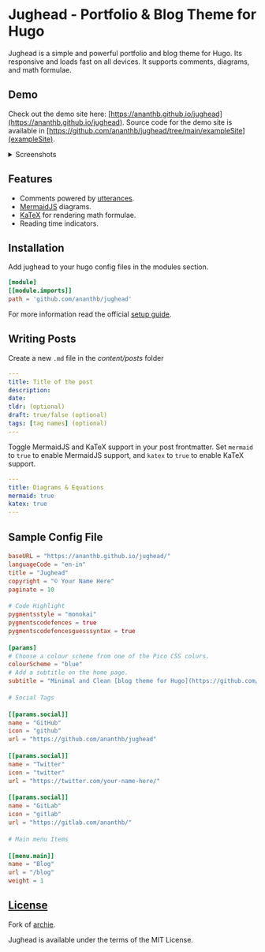 # Jughead - Portfolio & Blog Theme for Hugo

Jughead is a simple and powerful portfolio and blog theme for Hugo.
Its responsive and loads fast on all devices.
It supports comments, diagrams, and math formulae.

## Demo

Check out the demo site here: [https://ananthb.github.io/jughead](https://ananthb.github.io/jughead).
Source code for the demo site is available in [https://github.com/ananthb/jughead/tree/main/exampleSite](exampleSite).

<details>

<summary>Screenshots</summary>

![Full Page](https://raw.githubusercontent.com/ananthb/jughead/main/images/screenshot.png)
![Full Page Dark](https://raw.githubusercontent.com/ananthb/jughead/main/images/screenshot-dark.png)
![Home Page](https://raw.githubusercontent.com/ananthb/jughead/main/images/homepage.png)
![Home Page](https://raw.githubusercontent.com/ananthb/jughead/main/images/homepage-dark.png)
![Mobile](https://raw.githubusercontent.com/ananthb/jughead/main/images/mobile.png)
![Mobile Dark](https://raw.githubusercontent.com/ananthb/jughead/main/images/mobile-dark.png)

</details>

## Features

- Comments powered by [utterances](https://utteranc.es).
- [MermaidJS](https://mermaid.js.org) diagrams.
- [KaTeX](https://katex.org) for rendering math formulae.
- Reading time indicators.

## Installation

Add jughead to your hugo config files in the modules section.

```toml
[module]
[[module.imports]]
path = 'github.com/ananthb/jughead'
```

For more information read the official [setup guide](https://gohugo.io/installation).

## Writing Posts

Create a new `.md` file in the *content/posts* folder

```yml
---
title: Title of the post
description:
date:
tldr: (optional)
draft: true/false (optional)
tags: [tag names] (optional)
---
```

Toggle MermaidJS and KaTeX support in your post frontmatter.
Set `mermaid` to `true` to enable MermaidJS support,
and `katex` to `true` to enable KaTeX support.

```yml
---
title: Diagrams & Equations
mermaid: true
katex: true
---
```

## Sample Config File

```toml
baseURL = "https://ananthb.github.io/jughead/"
languageCode = "en-in"
title = "Jughead"
copyright = "© Your Name Here"
paginate = 10

# Code Highlight
pygmentsstyle = "monokai"
pygmentscodefences = true
pygmentscodefencesguesssyntax = true

[params]
# Choose a colour scheme from one of the Pico CSS colurs.
colourScheme = "blue"
# Add a subtitle on the home page.
subtitle = "Minimal and Clean [blog theme for Hugo](https://github.com/ananthb/jughead)"

# Social Tags

[[params.social]]
name = "GitHub"
icon = "github"
url = "https://github.com/ananthb/jughead"

[[params.social]]
name = "Twitter"
icon = "twitter"
url = "https://twitter.com/your-name-here/"

[[params.social]]
name = "GitLab"
icon = "gitlab"
url = "https://gitlab.com/ananthb/"

# Main menu Items

[[menu.main]]
name = "Blog"
url = "/blog"
weight = 1
```

## [License](LICENSE)

Fork of [archie](https://github.com/athul/archie).

Jughead is available under the terms of the MIT License.
